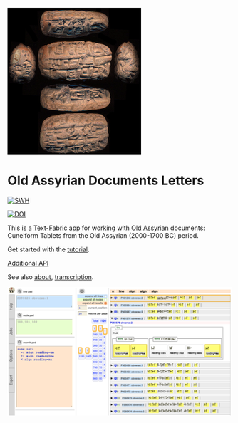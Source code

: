 ![logo](code/static/logo.png)

# Old Assyrian Documents Letters

[![SWH](https://archive.softwareheritage.org/badge/origin/https://github.com/annotation/app-oldassyrian/)](https://archive.softwareheritage.org/browse/origin/?origin_url=https://github.com/annotation/app-oldassyrian)

[![DOI](https://zenodo.org/badge/DOI/10.5281/zenodo.3909523.svg)](https://doi.org/10.5281/zenodo.3909523)

This is a
[Text-Fabric](https://github.com/annotation/text-fabric) app
for working with
[Old Assyrian](https://github.com/Nino-cunei/oldassyrian) documents:
Cuneiform Tablets from the Old Assyrian (2000-1700 BC) period.

Get started with the
[tutorial](https://nbviewer.jupyter.org/github/annotation/tutorials/blob/master/oldassyrian/start.ipynb).

[Additional API](api.md)

See also
[about](https://github.com/Nino-cunei/oldbabylonian/blob/master/docs/about.md),
[transcription](https://github.com/Nino-cunei/tfFromAtf/blob/master/docs/transcription.md).

![shot](images/shot.png)
